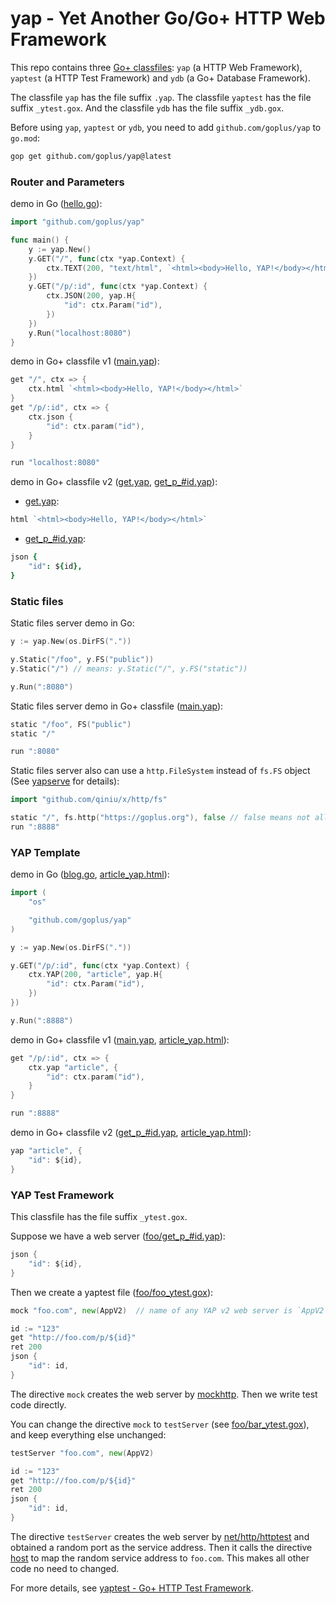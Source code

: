 yap - Yet Another Go/Go+ HTTP Web Framework
======

This repo contains three [Go+ classfiles](https://github.com/goplus/gop/blob/main/doc/classfile.md): `yap` (a HTTP Web Framework), `yaptest` (a HTTP Test Framework) and `ydb` (a Go+ Database Framework).

The classfile `yap` has the file suffix `.yap`. The classfile `yaptest` has the file suffix `_ytest.gox`. And the classfile `ydb` has the file suffix `_ydb.gox`.

Before using `yap`, `yaptest` or `ydb`, you need to add `github.com/goplus/yap` to `go.mod`:

```sh
gop get github.com/goplus/yap@latest
```


### Router and Parameters

demo in Go ([hello.go](../demo/hello/hello.go)):

```go
import "github.com/goplus/yap"

func main() {
	y := yap.New()
	y.GET("/", func(ctx *yap.Context) {
		ctx.TEXT(200, "text/html", `<html><body>Hello, YAP!</body></html>`)
	})
	y.GET("/p/:id", func(ctx *yap.Context) {
		ctx.JSON(200, yap.H{
			"id": ctx.Param("id"),
		})
	})
	y.Run("localhost:8080")
}
```

demo in Go+ classfile v1 ([main.yap](../demo/classfile_hello/main.yap)):

```go
get "/", ctx => {
	ctx.html `<html><body>Hello, YAP!</body></html>`
}
get "/p/:id", ctx => {
	ctx.json {
		"id": ctx.param("id"),
	}
}

run "localhost:8080"
```

demo in Go+ classfile v2 ([get.yap](../demo/classfile2_hello/get.yap), [get_p_#id.yap](../demo/classfile2_hello/get_p_%23id.yap)):

* [get.yap](../demo/classfile2_hello/get.yap):

```go
html `<html><body>Hello, YAP!</body></html>`
```

* [get_p_#id.yap](../demo/classfile2_hello/get_p_%23id.yap):

```coffee
json {
	"id": ${id},
}
```

### Static files

Static files server demo in Go:

```go
y := yap.New(os.DirFS("."))

y.Static("/foo", y.FS("public"))
y.Static("/") // means: y.Static("/", y.FS("static"))

y.Run(":8080")
```

Static files server demo in Go+ classfile ([main.yap](../demo/classfile2_static/main.yap)):

```go
static "/foo", FS("public")
static "/"

run ":8080"
```

Static files server also can use a `http.FileSystem` instead of `fs.FS` object (See [yapserve](https://github.com/xushiwei/yapserve) for details):

```go
import "github.com/qiniu/x/http/fs"

static "/", fs.http("https://goplus.org"), false // false means not allow to redirect
run ":8888"
```


### YAP Template

demo in Go ([blog.go](../demo/blog/blog.go), [article_yap.html](../demo/blog/yap/article_yap.html)):

```go
import (
	"os"

	"github.com/goplus/yap"
)

y := yap.New(os.DirFS("."))

y.GET("/p/:id", func(ctx *yap.Context) {
	ctx.YAP(200, "article", yap.H{
		"id": ctx.Param("id"),
	})
})

y.Run(":8888")
```

demo in Go+ classfile v1 ([main.yap](../demo/classfile_blog/blog_yap.gox), [article_yap.html](../demo/classfile_blog/yap/article_yap.html)):

```go
get "/p/:id", ctx => {
	ctx.yap "article", {
		"id": ctx.param("id"),
	}
}

run ":8888"
```

demo in Go+ classfile v2 ([get_p_#id.yap](../demo/classfile2_blog/get_p_%23id.yap), [article_yap.html](../demo/classfile2_blog/yap/article_yap.html)):

```go
yap "article", {
	"id": ${id},
}
```


### YAP Test Framework

This classfile has the file suffix `_ytest.gox`.

Suppose we have a web server ([foo/get_p_#id.yap](../ytest/demo/foo/get_p_%23id.yap)):

```go
json {
	"id": ${id},
}
```

Then we create a yaptest file ([foo/foo_ytest.gox](../ytest/demo/foo/foo_ytest.gox)):

```go
mock "foo.com", new(AppV2)  // name of any YAP v2 web server is `AppV2`

id := "123"
get "http://foo.com/p/${id}"
ret 200
json {
	"id": id,
}
```

The directive `mock` creates the web server by [mockhttp](https://pkg.go.dev/github.com/qiniu/x/mockhttp). Then we write test code directly.

You can change the directive `mock` to `testServer` (see [foo/bar_ytest.gox](../ytest/demo/foo/bar_ytest.gox)), and keep everything else unchanged:

```go
testServer "foo.com", new(AppV2)

id := "123"
get "http://foo.com/p/${id}"
ret 200
json {
	"id": id,
}
```

The directive `testServer` creates the web server by [net/http/httptest](https://pkg.go.dev/net/http/httptest#NewServer) and obtained a random port as the service address. Then it calls the directive [host](https://pkg.go.dev/github.com/goplus/yap/ytest#App.Host) to map the random service address to `foo.com`. This makes all other code no need to changed.

For more details, see [yaptest - Go+ HTTP Test Framework](../ytest).
